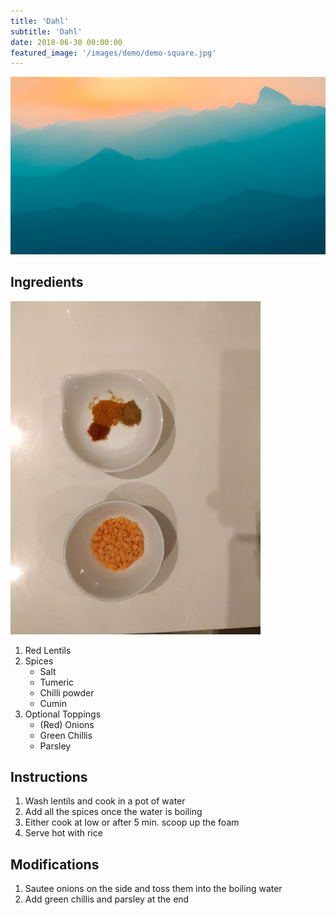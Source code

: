 ```yaml
---
title: 'Dahl'
subtitle: 'Dahl'
date: 2018-06-30 00:00:00
featured_image: '/images/demo/demo-square.jpg'
---
```


![](/images/demo/demo-landscape.jpg)

## Ingredients

![ingredients](/images/bangla/bangla-dahl-01.jpg)

1. Red Lentils
1. Spices
   * Salt
   * Tumeric
   * Chilli powder
   * Cumin
1. Optional Toppings
   * (Red) Onions
   * Green Chillis
   * Parsley

## Instructions

1. Wash lentils and cook in a pot of water
1. Add all the spices once the water is boiling
1. Either cook at low or after 5 min. scoop up the foam
1. Serve hot with rice

## Modifications

1. Sautee onions on the side and toss them into the boiling water
1. Add green chillis and parsley at the end
